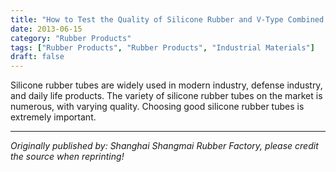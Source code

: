 ```yaml
---
title: "How to Test the Quality of Silicone Rubber and V-Type Combined Seal Rings"
date: 2013-06-15
category: "Rubber Products"
tags: ["Rubber Products", "Rubber Products", "Industrial Materials"]
draft: false
---
```


Silicone rubber tubes are widely used in modern industry, defense industry, and daily life products. The variety of silicone rubber tubes on the market is numerous, with varying quality. Choosing good silicone rubber tubes is extremely important.

---

*Originally published by: Shanghai Shangmai Rubber Factory, please credit the source when reprinting!*